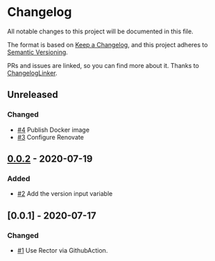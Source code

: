 # Changelog
All notable changes to this project will be documented in this file.

The format is based on [Keep a Changelog](https://keepachangelog.com/en/1.0.0/),
and this project adheres to [Semantic Versioning](https://semver.org/spec/v2.0.0.html).

PRs and issues are linked, so you can find more about it. Thanks to [ChangelogLinker](https://github.com/Symplify/ChangelogLinker).

<!-- changelog-linker -->

## Unreleased

### Changed

- [#4] Publish Docker image
- [#3] Configure Renovate

## [0.0.2] - 2020-07-19

### Added

- [#2] Add the version input variable

## [0.0.1] - 2020-07-17

### Changed

- [#1] Use Rector via GithubAction.

[#4]: https://github.com/zingimmick/rector-action/pull/4
[#3]: https://github.com/zingimmick/rector-action/pull/3
[#2]: https://github.com/zingimmick/rector-action/pull/2
[#1]: https://github.com/zingimmick/rector-action/pull/1
[0.0.2]: https://github.com/zingimmick/rector-action/compare/0.0.1...0.0.2
